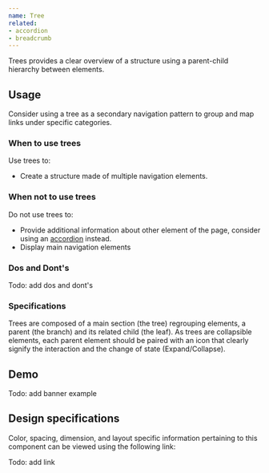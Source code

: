 ```yaml
---
name: Tree
related:
- accordion
- breadcrumb
---
```


Trees provides a clear overview of a structure using a parent-child hierarchy between elements.

## Usage
Consider using a tree as a secondary navigation pattern to group and map links under specific categories.

### When to use trees
Use trees to:
- Create a structure made of multiple navigation elements.

### When not to use trees
Do not use trees to:
- Provide additional information about other element of the page, consider using an [accordion](/components/accordion) instead.
- Display main navigation elements

### Dos and Dont's

Todo: add dos and dont's

### Specifications
Trees are composed of a main section (the tree) regrouping elements, a parent (the branch) and its related child (the leaf). As trees are collapsible elements, each parent element should be paired with an icon that clearly signify the interaction and the change of state (Expand/Collapse).

## Demo

Todo: add banner example

## Design specifications

Color, spacing, dimension, and layout specific information pertaining to this component can be viewed using the following link:

Todo: add link